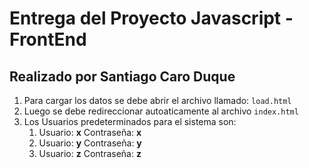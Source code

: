 # Entrega del Proyecto Javascript - FrontEnd

## Realizado por Santiago Caro Duque

1. Para cargar los datos se debe abrir el archivo llamado:
    ``` load.html ```
1. Luego se debe redireccionar autoaticamente al archivo
    ``` index.html ```
1. Los Usuarios predeterminados para el sistema son:
    1. Usuario: **x**   Contraseña: **x**
    1. Usuario: **y**   Contraseña: **y**
    1. Usuario: **z**   Contraseña: **z**